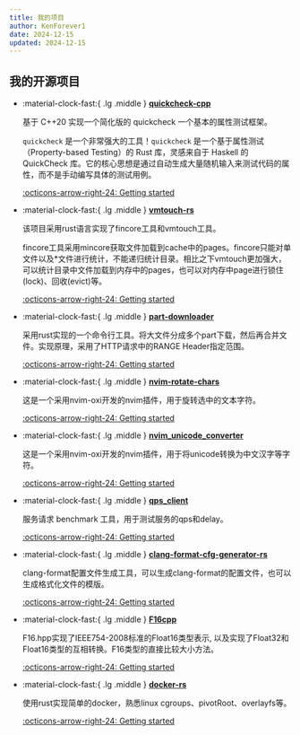 ```yaml
---
title: 我的项目
author: KenForever1
date: 2024-12-15
updated: 2024-12-15
---
```


## 我的开源项目

<div class="grid cards" markdown>

- :material-clock-fast:{ .lg .middle } __[quickcheck-cpp](https://github.com/KenForever1/quickcheck-cpp)__

    基于 C++20 实现一个简化版的 quickcheck 一个基本的属性测试框架。

    `quickcheck` 是一个非常强大的工具！`quickcheck` 是一个基于属性测试（Property-based Testing）的 Rust 库，灵感来自于 Haskell 的 QuickCheck 库。它的核心思想是通过自动生成大量随机输入来测试代码的属性，而不是手动编写具体的测试用例。

	[:octicons-arrow-right-24: Getting started](#)

- :material-clock-fast:{ .lg .middle } __[vmtouch-rs](https://github.com/KenForever1/vmtouch-rs)__

    该项目采用rust语言实现了fincore工具和vmtouch工具。

    fincore工具采用mincore获取文件加载到cache中的pages。fincore只能对单文件以及*文件进行统计，不能递归统计目录。相比之下vmtouch更加强大，可以统计目录中文件加载到内存中的pages，也可以对内存中page进行锁住(lock)、回收(evict)等。

	[:octicons-arrow-right-24: Getting started](#)

- :material-clock-fast:{ .lg .middle } __[part-downloader](https://github.com/KenForever1/part-downloader-rs)__
  
    采用rust实现的一个命令行工具。将大文件分成多个part下载，然后再合并文件。实现原理，采用了HTTP请求中的RANGE Header指定范围。

	[:octicons-arrow-right-24: Getting started](#)

- :material-clock-fast:{ .lg .middle } __[nvim-rotate-chars](https://github.com/KenForever1/nvim-rotate-chars)__

    这是一个采用nvim-oxi开发的nvim插件，用于旋转选中的文本字符。

	[:octicons-arrow-right-24: Getting started](#)

- :material-clock-fast:{ .lg .middle } __[nvim_unicode_converter](https://github.com/KenForever1/nvim_unicode_converter)__

    这是一个采用nvim-oxi开发的nvim插件，用于将unicode转换为中文汉字等字符。

	[:octicons-arrow-right-24: Getting started](#)

- :material-clock-fast:{ .lg .middle } __[qps_client](https://github.com/KenForever1/qps_client)__

    服务请求 benchmark 工具，用于测试服务的qps和delay。

	[:octicons-arrow-right-24: Getting started](#)

- :material-clock-fast:{ .lg .middle } __[clang-format-cfg-generator-rs](https://github.com/KenForever1/clang-format-cfg-generator-rs
)__

    clang-format配置文件生成工具，可以生成clang-format的配置文件，也可以生成格式化文件的模版。

	[:octicons-arrow-right-24: Getting started](#)

- :material-clock-fast:{ .lg .middle } __[F16cpp](https://github.com/KenForever1/F16cpp
)__

    F16.hpp实现了IEEE754-2008标准的Float16类型表示, 以及实现了Float32和Float16类型的互相转换。F16类型的直接比较大小方法。

	[:octicons-arrow-right-24: Getting started](#)

- :material-clock-fast:{ .lg .middle } __[docker-rs](https://github.com/KenForever1/docker-rs
)__

    使用rust实现简单的docker，熟悉linux cgroups、pivotRoot、overlayfs等。

	[:octicons-arrow-right-24: Getting started](#)


</div>

<script src="https://giscus.app/client.js"
	data-repo="KenForever1/KenForever1.github.io"
	data-repo-id="R_kgDOGbt1Ww"
	data-category="Announcements"
	data-category-id="DIC_kwDOGbt1W84CahvG"
	data-mapping="pathname"
	data-strict="0"
	data-reactions-enabled="1"
	data-emit-metadata="0"
	data-input-position="bottom"
	data-theme="preferred_color_scheme"
	data-lang="zh-CN"
	crossorigin="anonymous"
	async>
</script>
